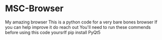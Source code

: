 # MSC-Browser
My amazing browser 
This is a python code for a very bare bones browser 
If you can help improve it do reach out
You'll need to run these commends before using this code yoursrlf pip install PyQt5 
